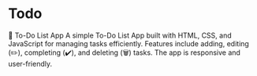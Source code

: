 # Todo
📌 To-Do List App A simple To-Do List App built with HTML, CSS, and JavaScript for managing tasks efficiently. Features include adding, editing (✏️), completing (✔️), and deleting (🗑️) tasks. The app is responsive and user-friendly.
